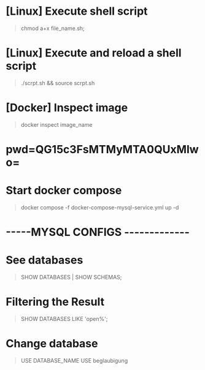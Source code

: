 # [Linux] Execute shell script
> chmod a+x file_name.sh;

# [Linux] Execute and reload a shell script
> ./scrpt.sh && source scrpt.sh

# [Docker] Inspect image
> docker inspect image_name

# pwd=QG15c3FsMTMyMTA0QUxMIwo=

# Start docker compose
> docker compose -f docker-compose-mysql-service.yml up -d

# -----MYSQL CONFIGS -------------
# See databases
> SHOW DATABASES | SHOW SCHEMAS;

# Filtering the Result
> SHOW DATABASES LIKE 'open%';

# Change database
> USE DATABASE_NAME
> USE beglaubigung
